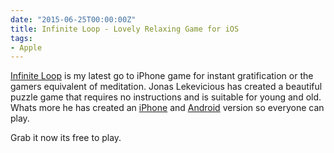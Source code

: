 ```yaml
---
date: "2015-06-25T00:00:00Z"
title: Infinite Loop - Lovely Relaxing Game for iOS
tags:
- Apple
---
```


[Infinite Loop](http://loopgame.co) is my latest go to iPhone game for instant gratification or the gamers equivalent of meditation. Jonas Lekevicious has created a beautiful puzzle game that requires no instructions and is suitable for young and old. Whats more he has created an 
[iPhone](https://itunes.apple.com/us/app/infinite-loop/id977028266?mt=8) and 
[Android](https://play.google.com/store/apps/details?id=com.balysv.loop) version so everyone can play.

Grab it now its free to play.